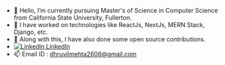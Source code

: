 - 🌱 Hello, I’m currently pursuing Master's of Science in Computer Science from California State University, Fullerton.
- 👀 I have worked on technologies like ReactJs, NextJs, MERN Stack, Django, etc.
- 🎉 Along with this, I have also done some open source contributions.
- [![Linkedin]([https://i.stack.imgur.com/gVE0j.png](https://img.shields.io/badge/LinkedIn-0077B5?style=for-the-badge&logo=linkedin&logoColor=white)) LinkedIn](https://www.linkedin.com/in/dhruvil-mehta-1348651b6/)
- 📫 Email ID : dhruvilmehta2606@gmail.com

<!---
dhruvilmehta/dhruvilmehta is a ✨ special ✨ repository because its `README.md` (this file) appears on your GitHub profile.
You can click the Preview link to take a look at your changes.
--->

